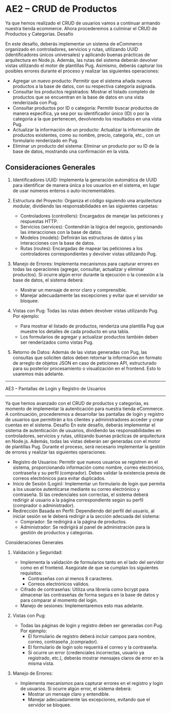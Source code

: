 # AE2 – CRUD de Productos

Ya que hemos realizado el CRUD de usuarios vamos a continuar armando nuestra tienda ecommerce. Ahora procederemos a culminar el CRUD de Productos y Categorías.
Desafío

En este desafío, deberás implementar un sistema de eCommerce organizado en controladores, servicios y rutas, utilizando UUID (identificadores únicos universales) y aplicando buenas prácticas de arquitectura en Node.js. Además, las rutas del sistema deberán devolver vistas utilizando el motor de plantillas Pug. Asimismo, deberás capturar los posibles errores durante el proceso y realizar las siguientes operaciones:

- Agregar un nuevo producto: Permitir que el sistema añada nuevos productos a la base de datos, con su respectiva categoría asignada.
- Consultar los productos registrados: Mostrar el listado completo de productos que se encuentran en la base de datos en una vista renderizada con Pug.
- Consultar productos por ID o categoría: Permitir buscar productos de manera específica, ya sea por su identificador único (ID) o por la categoría a la que pertenecen, devolviendo los resultados en una vista Pug.
- Actualizar la información de un producto: Actualizar la información de productos existentes, como su nombre, precio, categoría, etc., con un formulario renderizado en Pug.
- Eliminar un producto del sistema: Eliminar un producto por su ID de la base de datos, mostrando una confirmación en la vista.

## Consideraciones Generales

1. Identificadores UUID: Implementa la generación automática de UUID para identificar de manera única a los usuarios en el sistema, en lugar de usar números enteros o auto-incrementables.

2. Estructura del Proyecto: Organiza el código siguiendo una arquitectura modular, dividiendo las responsabilidades en las siguientes carpetas:
   - Controladores (controllers): Encargados de manejar las peticiones y respuestas HTTP.
   - Servicios (services): Contendrán la lógica del negocio, gestionando las interacciones con la base de datos.
   - Modelos (models): Definirán las estructuras de datos y las interacciones con la base de datos.
   - Rutas (routes): Encargadas de mapear las peticiones a los controladores correspondientes y devolver vistas utilizando Pug.

3. Manejo de Errores: Implementa mecanismos para capturar errores en todas las operaciones (agregar, consultar, actualizar y eliminar productos). Si ocurre algún error durante la ejecución o la conexión a la base de datos, el sistema deberá:
   - Mostrar un mensaje de error claro y comprensible.
   - Manejar adecuadamente las excepciones y evitar que el servidor se bloquee.

4. Vistas con Pug: Todas las rutas deben devolver vistas utilizando Pug. Por ejemplo:
   - Para mostrar el listado de productos, renderiza una plantilla Pug que muestre los detalles de cada producto en una tabla.
   - Los formularios de agregar y actualizar productos también deben ser renderizados como vistas Pug.

5. Retorno de Datos: Además de las vistas generadas con Pug, las consultas que soliciten datos deben retornar la información en formato de arreglo de objetos JSON en caso de peticiones API, estructurado para su posterior procesamiento o visualización en el frontend. Esto lo usaremos más adelante.

----

AE3 – Pantallas de Login y Registro de Usuarios
___________________________________________________________________________________________________
Ya que hemos avanzado con el CRUD de productos y categorías, es momento de implementar la autenticación para nuestra tienda eCommerce. A continuación, procederemos a desarrollar las pantallas de login y registro de usuarios que permitirán a los clientes y administradores acceder y crear cuentas en el sistema.
Desafío
En este desafío, deberás implementar el sistema de autenticación de usuarios, dividiendo las responsabilidades en controladores, servicios y rutas, utilizando buenas prácticas de arquitectura en Node.js. Además, todas las vistas deberán ser generadas con el motor de plantillas Pug. Durante el proceso, será necesario implementar la gestión de errores y realizar las siguientes operaciones:

- Registro de Usuarios: Permitir que nuevos usuarios se registren en el sistema, proporcionando información como nombre, correo electrónico, contraseña y su perfil (comprador). Debes validar la existencia previa de correos electrónicos para evitar duplicados.
- Inicio de Sesión (Login): Implementar un formulario de login que permita a los usuarios autenticarse mediante su correo electrónico y contraseña. Si las credenciales son correctas, el sistema deberá redirigir al usuario a la página correspondiente según su perfil (comprador o administrador).
- Redirección Basada en Perfil: Dependiendo del perfil del usuario, al iniciar sesión se le deberá redirigir a la sección adecuada del sistema:
    - Comprador: Se redirigirá a la página de productos.
    - Administrador: Se redirigirá al panel de administración para la gestión de productos y categorías.

Consideraciones Generales
1. Validación y Seguridad:

   - Implementa la validación de formularios tanto en el lado del servidor como en el frontend. Asegúrate de que se cumplan los siguientes requisitos:
     - Contraseñas con al menos 8 caracteres.
     - Correos electrónicos válidos.
   - Cifrado de contraseñas: Utiliza una librería como bcrypt para almacenar las contraseñas de forma segura en la base de datos y para comparar al momento del login.
   - Manejo de sesiones: Implementaremos esto mas adelante.

2. Vistas con Pug:

   - Todas las páginas de login y registro deben ser generadas con Pug. Por ejemplo:
     - El formulario de registro deberá incluir campos para nombre, correo, contraseña ,(comprador).
     - El formulario de login solo requerirá el correo y la contraseña.
     - Si ocurre un error (credenciales incorrectas, usuario ya registrado, etc.), deberás mostrar mensajes claros de error en la misma vista.

3. Manejo de Errores:

   - Implementa mecanismos para capturar errores en el registro y login de usuarios. Si ocurre algún error, el sistema deberá:
     - Mostrar un mensaje claro y entendible.
     - Manejar adecuadamente las excepciones, evitando que el servidor se bloquee.